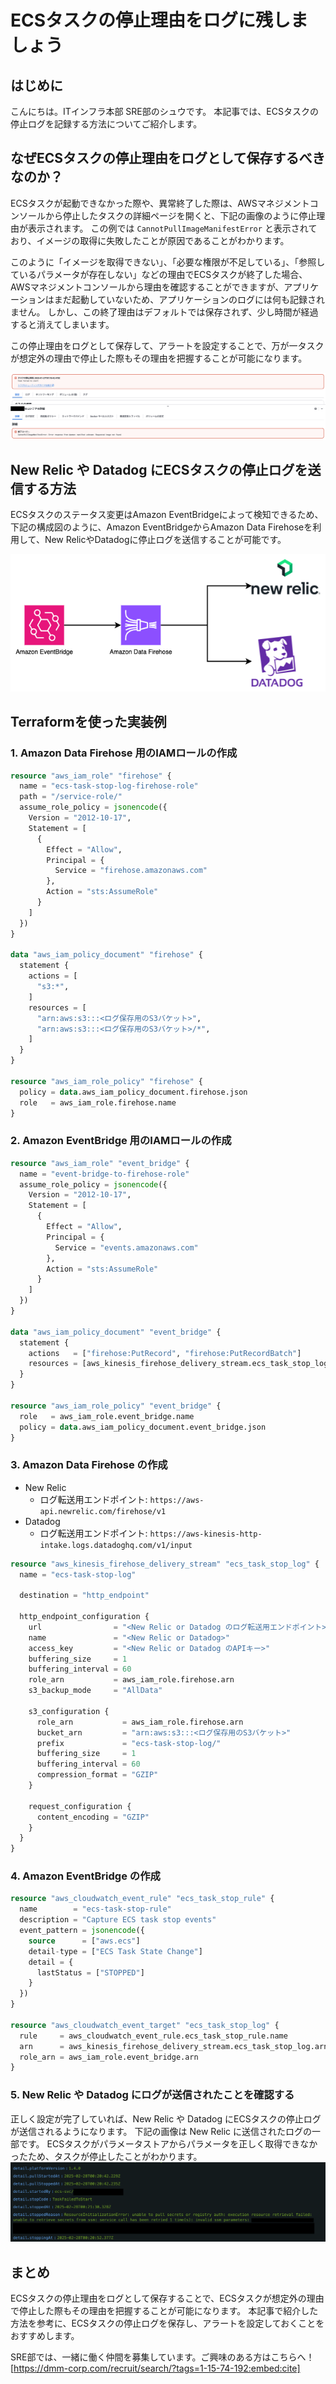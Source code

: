 # ECSタスクの停止理由をログに残しましょう

## はじめに

こんにちは。ITインフラ本部 SRE部のシュウです。
本記事では、ECSタスクの停止ログを記録する方法についてご紹介します。

## なぜECSタスクの停止理由をログとして保存するべきなのか？
ECSタスクが起動できなかった際や、異常終了した際は、AWSマネジメントコンソールから停止したタスクの詳細ページを開くと、下記の画像のように停止理由が表示されます。
この例では `CannotPullImageManifestError` と表示されており、イメージの取得に失敗したことが原因であることがわかります。

このように「イメージを取得できない」、「必要な権限が不足している」、「参照しているパラメータが存在しない」などの理由でECSタスクが終了した場合、
AWSマネジメントコンソールから理由を確認することができますが、アプリケーションはまだ起動していないため、アプリケーションのログには何も記録されません。
しかし、この終了理由はデフォルトでは保存されず、少し時間が経過すると消えてしまいます。

この停止理由をログとして保存して、アラートを設定することで、万が一タスクが想定外の理由で停止した際もその理由を把握することが可能になります。

![ecs-task-error-sample-01.png](./img/ecs-task-error-sample-01.png)

## New Relic や Datadog にECSタスクの停止ログを送信する方法
ECSタスクのステータス変更はAmazon EventBridgeによって検知できるため、下記の構成図のように、Amazon EventBridgeからAmazon Data Firehoseを利用して、New RelicやDatadogに停止ログを送信することが可能です。

![infra.png](./img/infra.png)
## Terraformを使った実装例
### 1. Amazon Data Firehose 用のIAMロールの作成
```terraform
resource "aws_iam_role" "firehose" {
  name = "ecs-task-stop-log-firehose-role"
  path = "/service-role/"
  assume_role_policy = jsonencode({
    Version = "2012-10-17",
    Statement = [
      {
        Effect = "Allow",
        Principal = {
          Service = "firehose.amazonaws.com"
        },
        Action = "sts:AssumeRole"
      }
    ]
  })
}

data "aws_iam_policy_document" "firehose" {
  statement {
    actions = [
      "s3:*",
    ]
    resources = [
      "arn:aws:s3:::<ログ保存用のS3バケット>",
      "arn:aws:s3:::<ログ保存用のS3バケット>/*",
    ]
  }
}

resource "aws_iam_role_policy" "firehose" {
  policy = data.aws_iam_policy_document.firehose.json
  role   = aws_iam_role.firehose.name
}
```
### 2. Amazon EventBridge 用のIAMロールの作成
```terraform
resource "aws_iam_role" "event_bridge" {
  name = "event-bridge-to-firehose-role"
  assume_role_policy = jsonencode({
    Version = "2012-10-17",
    Statement = [
      {
        Effect = "Allow",
        Principal = {
          Service = "events.amazonaws.com"
        },
        Action = "sts:AssumeRole"
      }
    ]
  })
}

data "aws_iam_policy_document" "event_bridge" {
  statement {
    actions   = ["firehose:PutRecord", "firehose:PutRecordBatch"]
    resources = [aws_kinesis_firehose_delivery_stream.ecs_task_stop_log.arn]
  }
}

resource "aws_iam_role_policy" "event_bridge" {
  role   = aws_iam_role.event_bridge.name
  policy = data.aws_iam_policy_document.event_bridge.json
}
```
### 3. Amazon Data Firehose の作成
- New Relic
  - ログ転送用エンドポイント: `https://aws-api.newrelic.com/firehose/v1`
- Datadog
  - ログ転送用エンドポイント: `https://aws-kinesis-http-intake.logs.datadoghq.com/v1/input`
```terraform
resource "aws_kinesis_firehose_delivery_stream" "ecs_task_stop_log" {
  name = "ecs-task-stop-log"

  destination = "http_endpoint"

  http_endpoint_configuration {
    url                = "<New Relic or Datadog のログ転送用エンドポイント>"
    name               = "<New Relic or Datadog>"
    access_key         = "<New Relic or Datadog のAPIキー>"
    buffering_size     = 1
    buffering_interval = 60
    role_arn           = aws_iam_role.firehose.arn
    s3_backup_mode     = "AllData"

    s3_configuration {
      role_arn           = aws_iam_role.firehose.arn
      bucket_arn         = "arn:aws:s3:::<ログ保存用のS3バケット>"
      prefix             = "ecs-task-stop-log/"
      buffering_size     = 1
      buffering_interval = 60
      compression_format = "GZIP"
    }

    request_configuration {
      content_encoding = "GZIP"
    }
  }
}
```
### 4. Amazon EventBridge の作成
```terraform
resource "aws_cloudwatch_event_rule" "ecs_task_stop_rule" {
  name        = "ecs-task-stop-rule"
  description = "Capture ECS task stop events"
  event_pattern = jsonencode({
    source      = ["aws.ecs"]
    detail-type = ["ECS Task State Change"]
    detail = {
      lastStatus = ["STOPPED"]
    }
  })
}

resource "aws_cloudwatch_event_target" "ecs_task_stop_log" {
  rule     = aws_cloudwatch_event_rule.ecs_task_stop_rule.name
  arn      = aws_kinesis_firehose_delivery_stream.ecs_task_stop_log.arn
  role_arn = aws_iam_role.event_bridge.arn
}
```
### 5. New Relic や Datadog にログが送信されたことを確認する
正しく設定が完了していれば、New Relic や Datadog にECSタスクの停止ログが送信されるようになります。
下記の画像は New Relic に送信されたログの一部です。
ECSタスクがパラメータストアからパラメータを正しく取得できなかったため、タスクが停止したことがわかります。
![newrelic-log-sample.png](./img/newrelic-log-sample.png)

## まとめ
ECSタスクの停止理由をログとして保存することで、ECSタスクが想定外の理由で停止した際もその理由を把握することが可能になります。
本記事で紹介した方法を参考に、ECSタスクの停止ログを保存し、アラートを設定しておくことをおすすめします。

SRE部では、一緒に働く仲間を募集しています。ご興味のある方はこちらへ！  
[https://dmm-corp.com/recruit/search/?tags=1-15-74-192:embed:cite]
